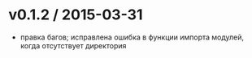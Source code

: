 # v0.1.2 / 2015-03-31

* правка багов; исправлена ошибка в функции импорта модулей, когда отсутствует директория